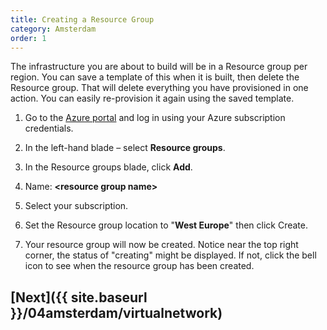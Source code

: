 ```yaml
---
title: Creating a Resource Group
category: Amsterdam
order: 1
---
```


The infrastructure you are about to build will be in a Resource group per region. You can save a template of this when it is built, then delete the Resource group. That will delete everything you have provisioned in one action. You can easily re-provision it again using the saved template.

1. Go to the [Azure portal](https://portal.azure.com) and log in using your Azure subscription credentials.

1. In the left-hand blade – select **Resource groups**.

1. In the Resource groups blade, click **Add**.

1. Name: **<resource group name\>**

1. Select your subscription.

1. Set the Resource group location to "**West Europe**" then click Create.

1. Your resource group will now be created. Notice near the top right corner, the status of "creating" might be displayed. If not, click the bell icon to see when the resource group has been created.

## [Next]({{ site.baseurl }}/04amsterdam/virtualnetwork)